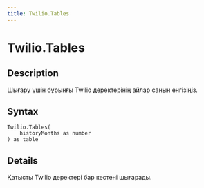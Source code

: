 ```yaml
---
title: Twilio.Tables
---
```


# Twilio.Tables


## Description

Шығару үшін бұрынғы Twilio деректерінің айлар санын енгізіңіз.


## Syntax

```powerquery
Twilio.Tables(
    historyMonths as number
) as table
```


## Details

Қатысты Twilio деректері бар кестені шығарады.


